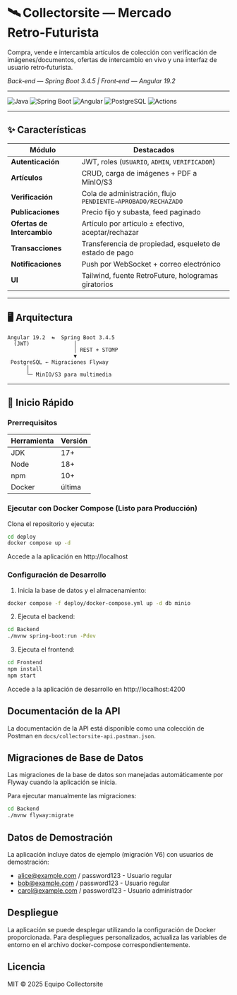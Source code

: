 # 🛰️ Collectorsite — Mercado Retro‑Futurista

Compra, vende e intercambia artículos de colección con verificación de imágenes/documentos, ofertas de intercambio en vivo y una interfaz de usuario retro‑futurista.

*Back‑end — Spring Boot 3.4.5 | Front‑end — Angular 19.2*

---

![Java](https://img.shields.io/badge/Java-17-blue?logo=openjdk)
![Spring Boot](https://img.shields.io/badge/Spring%20Boot-3.4.5-brightgreen?logo=spring)
![Angular](https://img.shields.io/badge/Angular-19.2-red?logo=angular)
![PostgreSQL](https://img.shields.io/badge/Database-PostgreSQL-blue?logo=postgresql)
![Actions](https://img.shields.io/badge/CI-GitHub%20Actions-blue?logo=githubactions)

---

## ✨ Características

| Módulo             | Destacados                                         |
| ------------------ | -------------------------------------------------- |
| **Autenticación**  | JWT, roles (`USUARIO`, `ADMIN`, `VERIFICADOR`)     |
| **Artículos**      | CRUD, carga de imágenes + PDF a MinIO/S3           |
| **Verificación**   | Cola de administración, flujo `PENDIENTE→APROBADO/RECHAZADO` |
| **Publicaciones**  | Precio fijo y subasta, feed paginado              |
| **Ofertas de Intercambio** | Artículo por artículo ± efectivo, aceptar/rechazar |
| **Transacciones**  | Transferencia de propiedad, esqueleto de estado de pago |
| **Notificaciones** | Push por WebSocket + correo electrónico            |
| **UI**             | Tailwind, fuente RetroFuture, hologramas giratorios |

---

## 🖥️ Arquitectura

```
Angular 19.2  ⇆  Spring Boot 3.4.5
  (JWT)              │
                     │ REST + STOMP
                     ▼
 PostgreSQL ← Migraciones Flyway
      │
      └─ MinIO/S3 para multimedia
```

---

## 🚀 Inicio Rápido

### Prerrequisitos

| Herramienta | Versión |
| ----------- | ------- |
| JDK         | 17+     |
| Node        | 18+     |
| npm         | 10+     |
| Docker      | última  |

### Ejecutar con Docker Compose (Listo para Producción)

Clona el repositorio y ejecuta:

```bash
cd deploy
docker compose up -d
```

Accede a la aplicación en http://localhost

### Configuración de Desarrollo

1. Inicia la base de datos y el almacenamiento:

```bash
docker compose -f deploy/docker-compose.yml up -d db minio
```

2. Ejecuta el backend:

```bash
cd Backend
./mvnw spring-boot:run -Pdev
```

3. Ejecuta el frontend:

```bash
cd Frontend
npm install
npm start
```

Accede a la aplicación de desarrollo en http://localhost:4200

## Documentación de la API

La documentación de la API está disponible como una colección de Postman en `docs/collectorsite-api.postman.json`.

## Migraciones de Base de Datos

Las migraciones de la base de datos son manejadas automáticamente por Flyway cuando la aplicación se inicia.

Para ejecutar manualmente las migraciones:

```bash
cd Backend
./mvnw flyway:migrate
```

## Datos de Demostración

La aplicación incluye datos de ejemplo (migración V6) con usuarios de demostración:

- alice@example.com / password123 - Usuario regular
- bob@example.com / password123 - Usuario regular
- carol@example.com / password123 - Usuario administrador

## Despliegue

La aplicación se puede desplegar utilizando la configuración de Docker proporcionada. Para despliegues personalizados, actualiza las variables de entorno en el archivo docker-compose correspondientemente.

## Licencia

MIT © 2025 Equipo Collectorsite 
